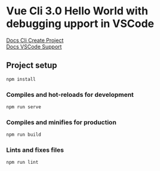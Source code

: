 # Vue Cli 3.0 Hello World with debugging upport in VSCode

[Docs Cli Create Project](https://cli.vuejs.org/guide/creating-a-project.html#vue-create)   
[Docs VSCode Support](https://vuejs.org/v2/cookbook/debugging-in-vscode.html)

## Project setup

```bash
npm install
```

### Compiles and hot-reloads for development

```bash
npm run serve
```

### Compiles and minifies for production

```bash
npm run build
```

### Lints and fixes files

```bash
npm run lint
```
